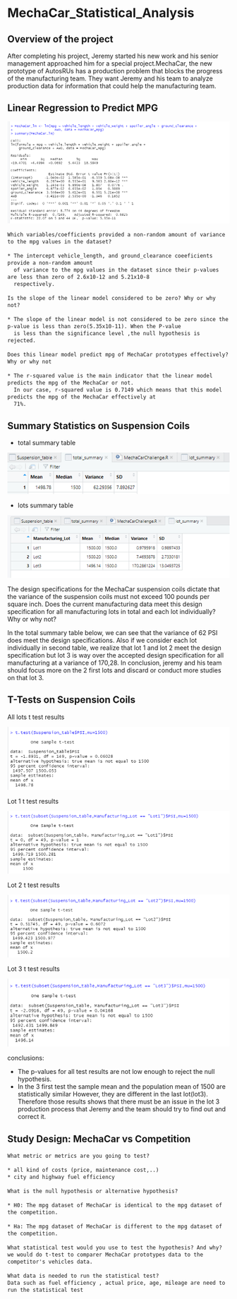 # MechaCar_Statistical_Analysis
## Overview of the project
After completing his project, Jeremy started his new work and his senior management approached him for a special project.MechaCar, the new prototype of AutosRUs has a production problem that blocks the progress of the manufacturing team. They want Jeremy and his team to analyze production data for information that could help the manufacturing team.

## Linear Regression to Predict MPG

![Linear_Regression](https://github.com/muhisan/MechaCar_Statistical_Analysis/blob/main/Resources(challenge)/Linear%20Regression%20to%20Predict%20MPG.png)

    Which variables/coefficients provided a non-random amount of variance to the mpg values in the dataset?
    
    * The intercept vehicle_length, and ground_clearance coeeficients provide a non-random amount
      of variance to the mpg values in the dataset since their p-values are less than zero of 2.6x10-12 and 5.21x10-8  
      respectively.
 
    Is the slope of the linear model considered to be zero? Why or why not?
    
    * The slope of the linear model is not considered to be zero since the p-value is less than zero(5.35x10-11). When the P-value 
      is less than the significance level ,the null hypothesis is rejected.
      
    Does this linear model predict mpg of MechaCar prototypes effectively? Why or why not
    
    * The r-squared value is the main indicator that the linear model predicts the mpg of the MechaCar or not.
      In our case, r-squared value is 0.7149 which means that this model predicts the mpg of the MechaCar effectively at
      71%.


## Summary Statistics on Suspension Coils
* total summary table

![total_summary](https://github.com/muhisan/MechaCar_Statistical_Analysis/blob/main/Resources(challenge)/total_summary.png)

* lots summary table

![lot_summary](https://github.com/muhisan/MechaCar_Statistical_Analysis/blob/main/Resources(challenge)/lot_summary.png)

The design specifications for the MechaCar suspension coils dictate that the variance of the suspension coils must not exceed 
100 pounds per square inch. Does the current manufacturing data meet this design specification for all manufacturing lots in total 
and each lot individually? Why or why not?

In the total summary table below, we can see that the variance of 62 PSI does meet the design specifications. 
Also if we consider each lot individually in second table, we realize that lot 1 and lot 2 meet the design specification but 
lot 3 is way over the accepted design specification for all manufacturing at a variance of 170,28. In conclusion, jeremy and his team
should focus more on the 2 first lots and discard or conduct more studies on that lot 3.


## T-Tests on Suspension Coils

All lots t test results 

![test_all_Lots](https://github.com/muhisan/MechaCar_Statistical_Analysis/blob/main/Resources(challenge)/test%20all%20lots.png)

Lot 1 t test results

![test_Lot_1](https://github.com/muhisan/MechaCar_Statistical_Analysis/blob/main/Resources(challenge)/test%20Lot%201.png)

Lot 2 t test results

![test_Lot_2](https://github.com/muhisan/MechaCar_Statistical_Analysis/blob/main/Resources(challenge)/test%20Lot%202.png)

Lot 3 t test results

![test_Lot_3](https://github.com/muhisan/MechaCar_Statistical_Analysis/blob/main/Resources(challenge)/test%20Lot3.png)
 
 conclusions:
 
 * The p-values for all test results are not low enough to reject the null hypothesis.
 * In the 3 first test the sample mean and the population mean of 1500 are statistically similar
   However, they are different in the last lot(lot3). Therefore those results shows that there must be
   an issue in the lot 3 production process that Jeremy and the team should try to find out and correct it.
   

## Study Design: MechaCar vs Competition

    What metric or metrics are you going to test?
    
    * all kind of costs (price, maintenance cost,..)
    * city and highway fuel efficiency
    
    What is the null hypothesis or alternative hypothesis?
    
    * H0: The mpg dataset of MechaCar is identical to the mpg dataset of the competition.
    
    * Ha: The mpg dataset of MechaCar is different to the mpg dataset of the competition. 
    
    What statistical test would you use to test the hypothesis? And why?
    we would do t-test to comparer MechaCar prototypes data to the competitor's vehicles data.  
    
    What data is needed to run the statistical test?
    Data such as fuel efficiency , actual price, age, mileage are need to run the statistical test
    



